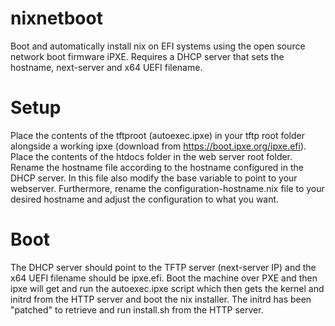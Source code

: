 # nixnetboot

Boot and automatically install nix on EFI systems using the open source
network boot firmware iPXE.
Requires a DHCP server that sets the hostname, next-server and x64 UEFI
filename. 

Setup
=====

Place the contents of the tftproot (autoexec.ipxe) in your tftp root folder
alongside a working ipxe (download from <https://boot.ipxe.org/ipxe.efi>).
Place the contents of the htdocs folder in the web server root folder. Rename
the hostname file according to the hostname configured in the DHCP server. In
this file also modify the base variable to point to your webserver.
Furthermore, rename the configuration-hostname.nix file to your desired
hostname and adjust the configuration to what you want.

Boot
====

The DHCP server should point to the TFTP server (next-server IP) and the x64 
UEFI filename should be ipxe.efi. Boot the machine over PXE and then ipxe 
will get and run the autoexec.ipxe script which then gets the kernel and 
initrd from the HTTP server and boot the nix installer. The initrd has been 
"patched" to retrieve and run install.sh from the HTTP server.
